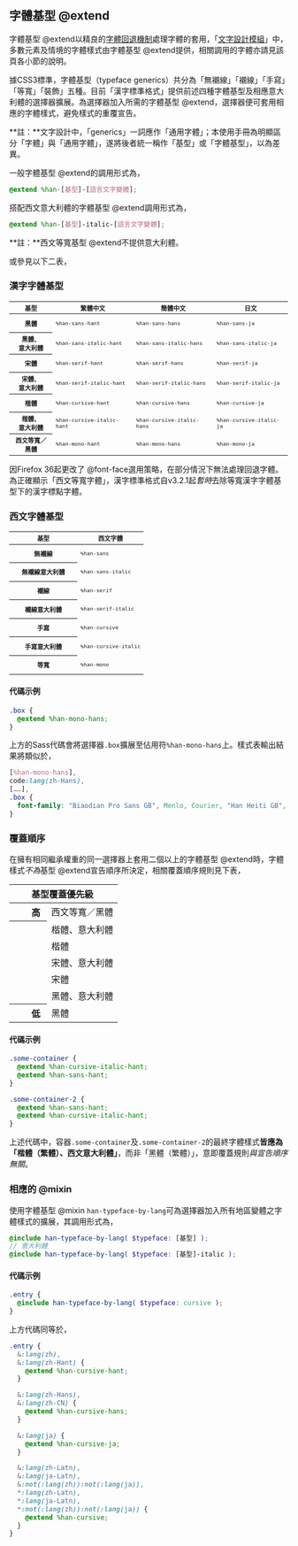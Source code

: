 
<section class='self-contained'>

 字體基型 @extend <!-- #ziti_jixing_extend -->
---------
字體基型 @extend以精良的[字體回退機制](/manual/wenzisheji#ziti_huitui_jizhi)處理字體的套用，「[文字設計模組](/manual/wenzisheji)」中，多數元素及情境的字體樣式由字體基型 @extend提供，相關調用的字體亦請見該頁各小節的說明。

據CSS3標準，字體基型（<span lang='en'>typeface generics</span>）共分為「無襯線」「襯線」「手寫」「等寬」「裝飾」五種。目前「漢字標準格式」提供前述四種字體基型及相應意大利體的選擇器擴展。為選擇器加入所需的字體基型 @extend，選擇器便可套用相應的字體樣式，避免樣式的重覆宣告。

<div id='generics' class='info note'>

**註：**文字設計中，「generics」一詞應作「通用字體」；本使用手冊為明顯區分「字體」與「通用字體」，遂將後者統一稱作「基型」或「字體基型」，以為差異。
</div>

一般字體基型 @extend的調用形式為，

```scss
@extend %han-[基型]-[語言文字變體];
```

搭配西文意大利體的字體基型 @extend調用形式為，

```scss
@extend %han-[基型]-italic-[語言文字變體];
```

<div class='info note'>

**註：**西文等寬基型 @extend不提供意大利體。
</div>

或參見以下二表，

### 漢字字體基型
<table id='generics-extend'>
  <style scoped>
#generics-extend {
  font-size: .8em;
}
#generics-extend thead th:first-child {
  width: 6em;
}
#generics-extend tbody th {
  height: 3em;
}
  </style>
  <thead>
    <th>基型
    <th>繁體中文
    <th>簡體中文
    <th>日文
  </thead>
  <tr>
    <th>黑體
    <td><code>%han-sans-hant</code>
    <td><code>%han-sans-hans</code>
    <td><code>%han-sans-ja</code>
  <tr>
    <th>黑體、<br>意大利體
    <td><code>%han-sans-italic-hant</code>
    <td><code>%han-sans-italic-hans</code>
    <td><code>%han-sans-italic-ja</code>
  <tr>
    <th>宋體
    <td><code>%han-serif-hant</code>
    <td><code>%han-serif-hans</code>
    <td><code>%han-serif-ja</code>
  <tr>
    <th>宋體、<br>意大利體
    <td><code>%han-serif-italic-hant</code>
    <td><code>%han-serif-italic-hans</code>
    <td><code>%han-serif-italic-ja</code>
  <tr>
    <th>楷體
    <td><code>%han-cursive-hant</code>
    <td><code>%han-cursive-hans</code>
    <td><code>%han-cursive-ja</code>
  <tr>
    <th>楷體、<br>意大利體
    <td><code>%han-cursive-italic-hant</code>
    <td><code>%han-cursive-italic-hans</code>
    <td><code>%han-cursive-italic-ja</code>
  <tr>
    <th>西文等寬／<br>黑體
    <td><code>%han-mono-hant</code>
    <td><code>%han-mono-hans</code>
    <td><code>%han-mono-ja</code>
</table>

<div class="info important note">


因Firefox 36起更改了 @font-face選用策略，在部分情況下無法處理回退字體。為正確顯示「西文等寬字體」，漢字標準格式自v3.2.1起*暫時*去除等寬漢字字體基型下的漢字標點字體。
</div>

### 西文字體基型
<table id='generics-extend-western'>
  <style scoped>
#generics-extend-western {
  font-size: .8em;
}
#generics-extend-western thead th:first-child {
  width: 10em;
}
#generics-extend-western tbody th {
  height: 3em;
}
  </style>
  <thead>
    <th>基型
    <th>西文字體
  </thead>
  <tr>
    <th>無襯線
    <td><code>%han-sans</code>
  <tr>
    <th>無襯線意大利體
    <td><code>%han-sans-italic</code>
  <tr>
    <th>襯線
    <td><code>%han-serif</code>
  <tr>
    <th>襯線意大利體
    <td><code>%han-serif-italic</code>
  <tr>
    <th>手寫
    <td><code>%han-cursive</code>
  <tr>
    <th>手寫意大利體
    <td><code>%han-cursive-italic</code>
  <tr>
    <th>等寬
    <td><code>%han-mono</code>
</table>

#### 代碼示例

```scss
.box {
  @extend %han-mono-hans;
}
```

上方的Sass代碼會將選擇器`.box`擴展至佔用符`%han-mono-hans`上。樣式表輸出結果將類似於，


```css
[%han-mono-hans],
code:lang(zh-Hans),
[……],
.box {
  font-family: "Biaodian Pro Sans GB", Menlo, Courier, "Han Heiti GB", monospace, monospace, sans-serif
}
```

### 覆蓋順序 <!-- #ziti_jixing_extend-fugai_shunxu --> 
在擁有相同繼承權重的同一選擇器上套用二個以上的字體基型 @extend時，字體樣式*不為*基型 @extend宣告順序所決定，相關覆蓋順序規則見下表，

<table id='generic-extend-order'>
  <style scoped>
#generic-extend-order {
  width: 13em;
}
#generic-extend-order tr {
  border-bottom: 0 !important;
}
#generic-extend-order tr th {
  text-align: right;
  padding-right: .75em;
  width: 3em;
}
#generic-extend-order thead th:only-child {
  text-align: center;
}
  </style>
  <thead> 
    <th colspan='2'>基型覆蓋優先級
  </thead>
  <tr>
    <th>高  
    <td>西文等寬／黑體
  <tr>
    <th rowspan='5'>
    <td>楷體、意大利體
  <tr>
    <td>楷體
  <tr>
    <td>宋體、意大利體
  <tr>
    <td>宋體
  <tr>
    <td>黑體、意大利體
  <tr>
    <th>低
    <td>黑體
</table>

#### 代碼示例
```scss
.some-container {
  @extend %han-cursive-italic-hant;
  @extend %han-sans-hant;
}

.some-container-2 {
  @extend %han-sans-hant;
  @extend %han-cursive-italic-hant;
}
```

上述代碼中，容器`.some-container`及`.some-container-2`的最終字體樣式**皆應為「楷體（繁體）、西文意大利體」**，而非「黑體（繁體）」，意即覆蓋規則*與宣告順序無關*。

### 相應的 @mixin <!-- #ziti_jixing_extend-xiangying_de_mixin -->
使用字體基型 @mixin `han-typeface-by-lang`可為選擇器加入所有地區變體之字體樣式的擴展，其調用形式為，

```scss
@include han-typeface-by-lang( $typeface: [基型] );
// 意大利體
@include han-typeface-by-lang( $typeface: [基型]-italic );
```

#### 代碼示例
```scss
.entry {
  @include han-typeface-by-lang( $typeface: cursive );
}
```
上方代碼同等於，

```scss
.entry {
  &:lang(zh),
  &:lang(zh-Hant) {
    @extend %han-cursive-hant;
  }

  &:lang(zh-Hans),
  &:lang(zh-CN) {
    @extend %han-cursive-hans;
  }

  &:lang(ja) {
    @extend %han-cursive-ja;
  }

  &:lang(zh-Latn),
  &:lang(ja-Latn),
  &:not(:lang(zh)):not(:lang(ja)),
  *:lang(zh-Latn),
  *:lang(ja-Latn),
  *:not(:lang(zh)):not(:lang(ja)) {
    @extend %han-cursive;
  }
}
```

</section>
